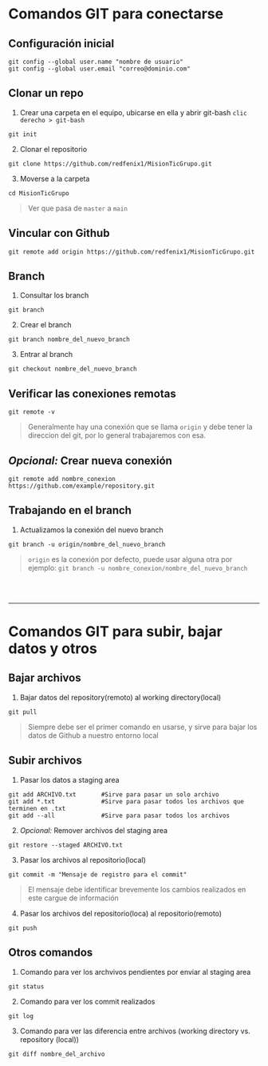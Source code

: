 # Comandos GIT para conectarse
## Configuración inicial
```
git config --global user.name "nombre de usuario"
git config --global user.email "correo@dominio.com"
```
## Clonar un repo
1. Crear una carpeta en el equipo, ubicarse en ella y abrir git-bash ```clic derecho > git-bash```
```
git init
```
2. Clonar el repositorio
```
git clone https://github.com/redfenix1/MisionTicGrupo.git
```
3. Moverse a la carpeta
```
cd MisionTicGrupo
```
>Ver que pasa de ```master``` a ```main```
## Vincular con Github
```
git remote add origin https://github.com/redfenix1/MisionTicGrupo.git
```
## Branch
1. Consultar los branch
```
git branch
```
2. Crear el branch
```
git branch nombre_del_nuevo_branch
```
3. Entrar al branch
```
git checkout nombre_del_nuevo_branch
```
## Verificar las conexiones remotas
```
git remote -v
```
>Generalmente hay una conexión que se llama ```origin``` y debe tener la direccion del git, por lo general trabajaremos con esa.
## *Opcional:* Crear nueva conexión
```
git remote add nombre_conexion https://github.com/example/repository.git
```
## Trabajando en el branch
1. Actualizamos la conexión del nuevo branch
```
git branch -u origin/nombre_del_nuevo_branch
```
>```origin``` es la conexión por defecto, puede usar alguna otra por ejemplo: ```git branch -u nombre_conexion/nombre_del_nuevo_branch```
<br>
<br>

***

# Comandos GIT para subir, bajar datos y otros
## Bajar archivos
1. Bajar datos del repository(remoto) al working directory(local)
```
git pull
```
> Siempre debe ser el primer comando en usarse, y sirve para bajar los datos de Github a nuestro entorno local
## Subir archivos
1. Pasar los datos a staging area
```
git add ARCHIVO.txt       #Sirve para pasar un solo archivo
git add *.txt             #Sirve para pasar todos los archivos que terminen en .txt
git add --all             #Sirve para pasar todos los archivos
```
2. *Opcional:* Remover archivos del staging area
```
git restore --staged ARCHIVO.txt
```
3. Pasar los archivos al repositorio(local)
```
git commit -m "Mensaje de registro para el commit"
```
>El mensaje debe identificar brevemente los cambios realizados en este cargue de información
4. Pasar los archivos del repositorio(loca) al repositorio(remoto)
```
git push
```
## Otros comandos
1. Comando para ver los archvivos pendientes por enviar al staging area
```
git status
```
2. Comando para ver los commit realizados
```
git log
```
3. Comando para ver las diferencia entre archivos (working directory vs. repository (local))
```
git diff nombre_del_archivo
```
